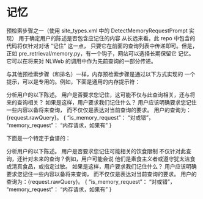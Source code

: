 # 记忆

预检索步骤之一（使用 site_types.xml 中的 DetectMemoryRequestPrompt 实现）
用于确定用户的陈述是否包含应记住的内容
从长远来看。此 repo 中包含的代码将仅针对对话 “记住” 这一点，
只要它在前面的查询列表中传递即可。但是，正如
pre_retrieval/memory.py，有一个钩子，网站可以选择长期保留它
记忆。它可以在将来对 NLWeb 的调用中作为先前查询的一部分传递。

与其他预检索步骤（和排名）一样，内存预检索步骤是通过以下方式实现的
一个提示，可以是专用的。例如，下面是通用的内存提示符：

<Prompt ref="DetectMemoryRequestPrompt">
      <promptString>
        分析用户的以下陈述。
        用户是否要求您记住，这可能不仅与此查询相关，还与将来的查询相关？
        如果是这样，用户要求我们记住什么？
        用户应该明确要求您记住一些内容以备将来查询，
        而不仅仅是表达对当前查询的要求。
        用户的查询为：{request.rawQuery}。
      </promptString>
      <returnStruc>
        {
          “is_memory_request”： “对或错”，
          “memory_request”： “内存请求，如果有”
        }
      </returnStruc>
    </Prompt>

下面是一个特定于食谱的：

<Prompt ref="DetectMemoryRequestPrompt">
      <promptString>
        分析用户的以下陈述。
        用户是否要求您记住可能相关的饮食限制
        不仅针对此查询，还针对未来的查询？例如，用户可能会说
        他们是素食主义者或遵守犹太洁食或清真食品，或指定过敏。
        如果是这样，用户要求我们记住什么？
        用户应该明确要求您记住一些内容以备将来查询，
        而不仅仅是表达对当前查询的要求。
        用户的查询为：{request.rawQuery}。
      </promptString>
      <returnStruc>
        {
          “is_memory_request”： “对或错”，
          “memory_request”： “内存请求，如果有”
        }
      </returnStruc>
    </Prompt>